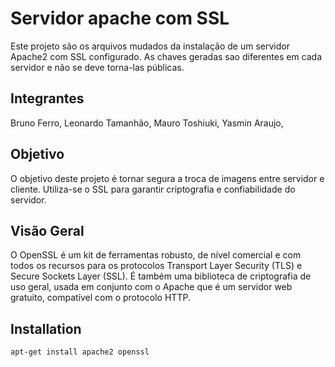 # Servidor apache com SSL

Este projeto são os arquivos mudados da instalação de um servidor Apache2 com SSL configurado. As chaves geradas sao diferentes em cada 
servidor e não se deve torna-las públicas. 

## Integrantes
Bruno Ferro,
Leonardo Tamanhão,
Mauro Toshiuki,
Yasmin Araujo,

## Objetivo

O objetivo deste projeto é tornar segura a troca de imagens entre servidor e cliente. Utiliza-se o SSL para garantir criptografia e confiabilidade do servidor.

## Visão Geral
O OpenSSL é um kit de ferramentas robusto, de nível comercial e com todos os recursos para os protocolos Transport Layer Security (TLS) e Secure Sockets Layer (SSL). É também uma biblioteca de criptografia de uso geral, usada em conjunto com o Apache que é um servidor web gratuito, compatível com o protocolo HTTP.

## Installation

```bash
apt-get install apache2 openssl
```
